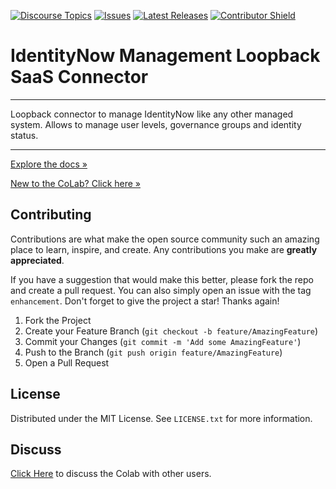 [![Discourse Topics][discourse-shield]][discourse-url]
[![Issues][issues-shield]][issues-url]
[![Latest Releases][release-shield]][release-url]
[![Contributor Shield][contributor-shield]][contributors-url]

[discourse-shield]: https://img.shields.io/discourse/topics?label=Discuss%20This%20Tool&server=https%3A%2F%2Fdeveloper.sailpoint.com%2Fdiscuss
[discourse-url]: https://developer.sailpoint.com/discuss/t/identitynow-management-saas-connector/18175
[issues-shield]: https://img.shields.io/github/issues/sailpoint-oss/colab-identitynow-management?label=Issues
[issues-url]: https://github.com/sailpoint-oss/colab-identitynow-management/issues
[release-shield]: https://img.shields.io/github/v/release/sailpoint-oss/colab-identitynow-management?label=Current%20Release
[release-url]: https://github.com/sailpoint-oss/colab-identitynow-management/releases
[contributor-shield]: https://img.shields.io/github/contributors/sailpoint-oss/colab-identitynow-management?label=Contributors
[contributors-url]: https://github.com/sailpoint-oss/colab-identitynow-management/graphs/contributors

# IdentityNow Management Loopback SaaS Connector

---

Loopback connector to manage IdentityNow like any other managed system. Allows to manage user levels, governance groups and identity status.

---

[Explore the docs »](https://developer.sailpoint.com/discuss/t/identitynow-management-saas-connector/18175)

[New to the CoLab? Click here »](https://developer.sailpoint.com/discuss/t/about-the-sailpoint-developer-community-colab/11230)

<!-- CONTRIBUTING -->

## Contributing

Contributions are what make the open source community such an amazing place to learn, inspire, and create. Any contributions you make are **greatly appreciated**.

If you have a suggestion that would make this better, please fork the repo and create a pull request. You can also simply open an issue with the tag `enhancement`.
Don't forget to give the project a star! Thanks again!

1. Fork the Project
2. Create your Feature Branch (`git checkout -b feature/AmazingFeature`)
3. Commit your Changes (`git commit -m 'Add some AmazingFeature'`)
4. Push to the Branch (`git push origin feature/AmazingFeature`)
5. Open a Pull Request

<!-- LICENSE -->

## License

Distributed under the MIT License. See `LICENSE.txt` for more information.

<!-- CONTACT -->

## Discuss

[Click Here](https://developer.sailpoint.com/discuss/new-topic?title=Your%20CoLab%20question%20title&body=Your%20CoLab%20question%20body%20here&category_id=2&tags=colab) to discuss the Colab with other users.
